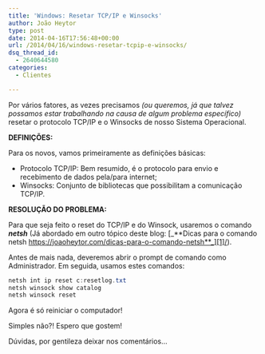 ```yaml
---
title: 'Windows: Resetar TCP/IP e Winsocks'
author: João Heytor
type: post
date: 2014-04-16T17:56:48+00:00
url: /2014/04/16/windows-resetar-tcpip-e-winsocks/
dsq_thread_id:
  - 2640644580
categories:
  - Clientes

---
```

Por vários fatores, as vezes precisamos _(ou queremos, já que talvez possamos estar trabalhando na causa de algum problema específico)_ resetar o protocolo TCP/IP e o Winsocks de nosso Sistema Operacional.

**DEFINIÇÕES:**

Para os novos, vamos primeiramente as definições básicas:

  * Protocolo TCP/IP: Bem resumido, é o protocolo para envio e recebimento de dados pela/para internet;
  * Winsocks: Conjunto de bibliotecas que possibilitam a comunicação TCP/IP.

**RESOLUÇÃO DO PROBLEMA:**

Para que seja feito o reset do TCP/IP e do Winsock, usaremos o comando _**netsh**_ (Já abordado em outro tópico deste blog: [_**Dicas para o comando netsh https://joaoheytor.com/dicas-para-o-comando-netsh**_][1]/).

Antes de mais nada, deveremos abrir o prompt de comando como Administrador. Em seguida, usamos estes comandos:
```powershell
netsh int ip reset c:resetlog.txt  
netsh winsock show catalog  
netsh winsock reset
```

Agora é só reiniciar o computador!

Simples não?! Espero que gostem!

Dúvidas, por gentileza deixar nos comentários&#8230;

&nbsp;

 [1]: https://joaoheytor.com/dicas-para-o-comando-netsh/